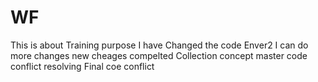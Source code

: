 # WF
This is about Training purpose
I have Changed the code
 Enver2
I can do more changes
new cheages compelted 
Collection concept
master
code conflict resolving
Final coe conflict
